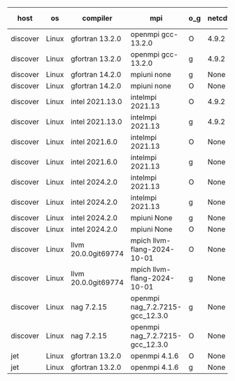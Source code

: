 

| host     | os       | compiler                              | mpi                      | o_g        | netcdf        | build       | u_pass          | u_fail          | s_pass            | s_fail            | e_pass             | e_fail             | nuopc_pass       | nuopc_fail       | artifacts link          |
|----------|----------|---------------------------------------|--------------------------|------------|---------------|-------------|-----------------|-----------------|-------------------|-------------------|--------------------|--------------------|------------------|------------------|-------------------------|
| discover | Linux | gfortran 13.2.0 | openmpi gcc-13.2.0  | O | 4.9.2  | PASS | None | None | None | None | None | None | None | None | <a href="https://github.com/esmf-org/esmf-test-artifacts/tree/097f8cdad0918fcd0d356f5445b07db4cbababce/develop/gfortran/13.2.0/O/openmpi/gcc-13.2.0" target="_blank">097f8cd</a> | 
| discover | Linux | gfortran 13.2.0 | openmpi gcc-13.2.0  | g | 4.9.2  | PASS | None | None | None | None | None | None | None | None | <a href="https://github.com/esmf-org/esmf-test-artifacts/tree/569fc3c54771696254df88dbc9d639368dd60bba/develop/gfortran/13.2.0/g/openmpi/gcc-13.2.0" target="_blank">569fc3c</a> | 
| discover | Linux | gfortran 14.2.0 | mpiuni none  | g | None  | PASS | None | None | None | None | None | None | None | None | <a href="https://github.com/esmf-org/esmf-test-artifacts/tree/938fbf99f737650e1d385e5c62b12aef29ad48b0/develop/gfortran/14.2.0/g/mpiuni/none" target="_blank">938fbf9</a> | 
| discover | Linux | gfortran 14.2.0 | mpiuni none  | O | None  | PASS | None | None | None | None | None | None | None | None | <a href="https://github.com/esmf-org/esmf-test-artifacts/tree/bb3d2c6b0a2cd097d95b9c0c8e742c25811eb7dd/develop/gfortran/14.2.0/O/mpiuni/none" target="_blank">bb3d2c6</a> | 
| discover | Linux | intel 2021.13.0 | intelmpi 2021.13  | O | 4.9.2  | PASS | None | None | None | None | None | None | None | None | <a href="https://github.com/esmf-org/esmf-test-artifacts/tree/620ceb84a2a767b9c21e5c406870bbf1ed8c8949/develop/intel/2021.13.0/O/intelmpi/2021.13" target="_blank">620ceb8</a> | 
| discover | Linux | intel 2021.13.0 | intelmpi 2021.13  | g | 4.9.2  | PASS | None | None | None | None | None | None | None | None | <a href="https://github.com/esmf-org/esmf-test-artifacts/tree/f38471ada8f31049815e0726ab81cd61129f23b2/develop/intel/2021.13.0/g/intelmpi/2021.13" target="_blank">f38471a</a> | 
| discover | Linux | intel 2021.6.0 | intelmpi 2021.13  | O | None  | PASS | None | None | None | None | None | None | None | None | <a href="https://github.com/esmf-org/esmf-test-artifacts/tree/5f7395c988f68021a40bbc66495fc0d08d62e841/develop/intel/2021.6.0/O/intelmpi/2021.13" target="_blank">5f7395c</a> | 
| discover | Linux | intel 2021.6.0 | intelmpi 2021.13  | g | None  | PASS | None | None | None | None | None | None | None | None | <a href="https://github.com/esmf-org/esmf-test-artifacts/tree/1bf18f76ab31f47d3ab0fe42bf0cdd71d775fdc1/develop/intel/2021.6.0/g/intelmpi/2021.13" target="_blank">1bf18f7</a> | 
| discover | Linux | intel 2024.2.0 | intelmpi 2021.13  | O | None  | PASS | None | None | None | None | None | None | None | None | <a href="https://github.com/esmf-org/esmf-test-artifacts/tree/859ad8e02313c80198af937da9db1c2b945482cd/develop/intel/2024.2.0/O/intelmpi/2021.13" target="_blank">859ad8e</a> | 
| discover | Linux | intel 2024.2.0 | intelmpi 2021.13  | g | None  | PASS | None | None | None | None | None | None | None | None | <a href="https://github.com/esmf-org/esmf-test-artifacts/tree/749197f35783d76dcbce59cc3224202f176eb1b1/develop/intel/2024.2.0/g/intelmpi/2021.13" target="_blank">749197f</a> | 
| discover | Linux | intel 2024.2.0 | mpiuni None  | g | None  | PASS | None | None | None | None | None | None | None | None | <a href="https://github.com/esmf-org/esmf-test-artifacts/tree/e84d27f4d0d5accbabbdce4dc4ff1b6a69230ab0/develop/intel/2024.2.0/g/mpiuni/None" target="_blank">e84d27f</a> | 
| discover | Linux | intel 2024.2.0 | mpiuni None  | O | None  | PASS | None | None | None | None | None | None | None | None | <a href="https://github.com/esmf-org/esmf-test-artifacts/tree/e22017eb328743b8c5f3db5968a08ee212c656e5/develop/intel/2024.2.0/O/mpiuni/None" target="_blank">e22017e</a> | 
| discover | Linux | llvm 20.0.0git69774 | mpich llvm-flang-2024-10-01  | O | None  | PASS | None | None | None | None | None | None | None | None | <a href="https://github.com/esmf-org/esmf-test-artifacts/tree/d4d95f7ac2807e93a98504fdc484bbb10418e9d1/develop/llvm/20.0.0git69774/O/mpich/llvm-flang-2024-10-01" target="_blank">d4d95f7</a> | 
| discover | Linux | llvm 20.0.0git69774 | mpich llvm-flang-2024-10-01  | g | None  | PASS | None | None | None | None | None | None | None | None | <a href="https://github.com/esmf-org/esmf-test-artifacts/tree/3f9c0f578b98e8838299c3bb334b59315aade2c6/develop/llvm/20.0.0git69774/g/mpich/llvm-flang-2024-10-01" target="_blank">3f9c0f5</a> | 
| discover | Linux | nag 7.2.15 | openmpi nag_7.2.7215-gcc_12.3.0  | g | None  | PASS | None | None | None | None | None | None | None | None | <a href="https://github.com/esmf-org/esmf-test-artifacts/tree/9c1f3ccfccacc669e3e80a63c2ad1bece46ed4eb/develop/nag/7.2.15/g/openmpi/nag_7.2.7215-gcc_12.3.0" target="_blank">9c1f3cc</a> | 
| discover | Linux | nag 7.2.15 | openmpi nag_7.2.7215-gcc_12.3.0  | O | None  | PASS | None | None | None | None | None | None | None | None | <a href="https://github.com/esmf-org/esmf-test-artifacts/tree/039b4df02a6e6925f272eb291097462447cb064c/develop/nag/7.2.15/O/openmpi/nag_7.2.7215-gcc_12.3.0" target="_blank">039b4df</a> | 
| jet | Linux | gfortran 13.2.0 | openmpi 4.1.6  | O | None  | PASS | 14197 | 0 | 51 | 0 | 80 | 0 | 57 | 0 | <a href="https://github.com/esmf-org/esmf-test-artifacts/tree/e19c69d25e82ee910ccd31480e316bc09d6a1477/develop/gfortran/13.2.0/O/openmpi/4.1.6" target="_blank">e19c69d</a> | 
| jet | Linux | gfortran 13.2.0 | openmpi 4.1.6  | g | None  | PASS | 14197 | 0 | 51 | 0 | 80 | 0 | 57 | 0 | <a href="https://github.com/esmf-org/esmf-test-artifacts/tree/c4b2075478d86ffcfbc128439e396d1e898c761b/develop/gfortran/13.2.0/g/openmpi/4.1.6" target="_blank">c4b2075</a> | 
